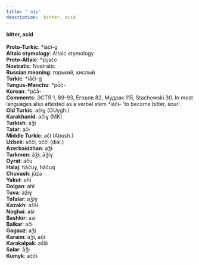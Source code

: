```yaml
---
title: " aǯɨ"
description:  bitter, acid
---
```

<strong> bitter, acid</strong><br><br>
<strong>Proto-Turkic</strong>:  *iāčɨ-g<br>
<strong>Altaic etymology</strong>:  Altaic etymology<br>
<strong> Proto-Altaic</strong>:  *p`i̯ā́č`o<br>
<strong>Nostratic</strong>:  Nostratic<br>
<strong>Russian meaning</strong>:  горький, кислый<br>
<strong>Turkic</strong>:  *iāčɨ-g<br>
<strong>Tungus-Manchu</strong>:  *pū̆č-<br>
<strong>Korean</strong>:  *pčắ-<br>
<strong>Comments</strong>:  ЭСТЯ 1, 89-93, Егоров 82, Мудрак 115, Stachowski 30. In most languages also attested as a verbal stem *iāčɨ- 'to become bitter, sour'.<br>
<strong>Old Turkic</strong>:  ačɨɣ (OUygh.)<br>
<strong>Karakhanid</strong>:  ačɨɣ (MK)<br>
<strong>Turkish</strong>:  aǯɨ<br>
<strong>Tatar</strong>:  ačɨ<br>
<strong>Middle Turkic</strong>:  ačɨ (Abush.)<br>
<strong>Uzbek</strong>:  ačči, ɔčči (dial.)<br>
<strong>Azerbaidzhan</strong>:  aǯɨ<br>
<strong>Turkmen</strong>:  āǯɨ, āǯɨɣ<br>
<strong>Oyrat</strong>:  aču<br>
<strong>Halaj</strong>:  hāčuɣ, hāčuq<br>
<strong>Chuvash</strong>:  jüźǝ<br>
<strong>Yakut</strong>:  ahɨ̄<br>
<strong>Dolgan</strong>:  ahɨ̄<br>
<strong>Tuva</strong>:  ažɨɣ<br>
<strong>Tofalar</strong>:  aǯɨɣ<br>
<strong>Kazakh</strong>:  aššɨ<br>
<strong>Noghai</strong>:  ašɨ<br>
<strong>Bashkir</strong>:  asɨ<br>
<strong>Balkar</strong>:  ačɨ<br>
<strong>Gagauz</strong>:  aǯi<br>
<strong>Karaim</strong>:  aǯɨ, ačɨ<br>
<strong>Karakalpak</strong>:  aššɨ<br>
<strong>Salar</strong>:  āǯɨ<br>
<strong>Kumyk</strong>:  aččɨ<br>


